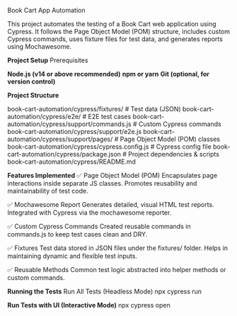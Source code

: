Book Cart App Automation

This project automates the testing of a Book Cart web application using Cypress. It follows the Page Object Model (POM) structure, includes custom Cypress commands, uses fixture files for test data, and generates reports using Mochawesome.

**Project Setup**
Prerequisites

**Node.js (v14 or above recommended)**
**npm or yarn**
**Git (optional, for version control)**

**Project Structure**

 book-cart-automation/cypress/fixtures/         # Test data (JSON)
 book-cart-automation/cypress/e2e/              # E2E test cases
 book-cart-automation/cypress/support/commands.js   # Custom Cypress commands
 book-cart-automation/cypress/support/e2e.js
 book-cart-automation/cypress/support/pages/            # Page Object Model (POM) classes
 book-cart-automation/cypress/cypress.config.js     # Cypress config file
 book-cart-automation/cypress/package.json          # Project dependencies & scripts
 book-cart-automation/cypress/README.md

**Features Implemented**
✅ Page Object Model (POM)
Encapsulates page interactions inside separate JS classes.
Promotes reusability and maintainability of test code.

✅ Mochawesome Report
Generates detailed, visual HTML test reports.
Integrated with Cypress via the mochawesome reporter.

✅ Custom Cypress Commands
Created reusable commands in commands.js to keep test cases clean and DRY.

✅ Fixtures
Test data stored in JSON files under the fixtures/ folder.
Helps in maintaining dynamic and flexible test inputs.

✅ Reusable Methods
Common test logic abstracted into helper methods or custom commands.

**Running the Tests**
Run All Tests (Headless Mode)
npx cypress run

**Run Tests with UI (Interactive Mode)**
npx cypress open



